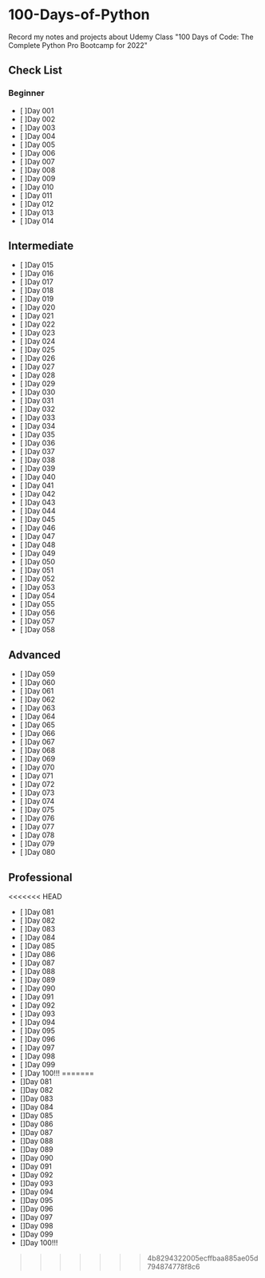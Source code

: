 # 100-Days-of-Python
Record my notes and projects about Udemy Class "100 Days of Code: The Complete Python Pro Bootcamp for 2022"

## Check List
### Beginner
- [ ]Day 001
- [ ]Day 002
- [ ]Day 003
- [ ]Day 004
- [ ]Day 005
- [ ]Day 006
- [ ]Day 007
- [ ]Day 008
- [ ]Day 009
- [ ]Day 010
- [ ]Day 011
- [ ]Day 012
- [ ]Day 013
- [ ]Day 014
## Intermediate
- [ ]Day 015
- [ ]Day 016
- [ ]Day 017
- [ ]Day 018
- [ ]Day 019
- [ ]Day 020
- [ ]Day 021
- [ ]Day 022
- [ ]Day 023
- [ ]Day 024
- [ ]Day 025
- [ ]Day 026
- [ ]Day 027
- [ ]Day 028
- [ ]Day 029
- [ ]Day 030
- [ ]Day 031
- [ ]Day 032
- [ ]Day 033
- [ ]Day 034
- [ ]Day 035
- [ ]Day 036
- [ ]Day 037
- [ ]Day 038
- [ ]Day 039
- [ ]Day 040
- [ ]Day 041
- [ ]Day 042
- [ ]Day 043
- [ ]Day 044
- [ ]Day 045
- [ ]Day 046
- [ ]Day 047
- [ ]Day 048
- [ ]Day 049
- [ ]Day 050
- [ ]Day 051
- [ ]Day 052
- [ ]Day 053
- [ ]Day 054
- [ ]Day 055
- [ ]Day 056
- [ ]Day 057
- [ ]Day 058
## Advanced
- [ ]Day 059
- [ ]Day 060
- [ ]Day 061
- [ ]Day 062
- [ ]Day 063
- [ ]Day 064
- [ ]Day 065
- [ ]Day 066
- [ ]Day 067
- [ ]Day 068
- [ ]Day 069
- [ ]Day 070
- [ ]Day 071
- [ ]Day 072
- [ ]Day 073
- [ ]Day 074
- [ ]Day 075
- [ ]Day 076
- [ ]Day 077
- [ ]Day 078
- [ ]Day 079
- [ ]Day 080
## Professional
<<<<<<< HEAD
- [ ]Day 081
- [ ]Day 082
- [ ]Day 083
- [ ]Day 084
- [ ]Day 085
- [ ]Day 086
- [ ]Day 087
- [ ]Day 088
- [ ]Day 089
- [ ]Day 090
- [ ]Day 091
- [ ]Day 092
- [ ]Day 093
- [ ]Day 094
- [ ]Day 095
- [ ]Day 096
- [ ]Day 097
- [ ]Day 098
- [ ]Day 099
- [ ]Day 100!!!
=======
- []Day 081
- []Day 082
- []Day 083
- []Day 084
- []Day 085
- []Day 086
- []Day 087
- []Day 088
- []Day 089
- []Day 090
- []Day 091
- []Day 092
- []Day 093
- []Day 094
- []Day 095
- []Day 096
- []Day 097
- []Day 098
- []Day 099
- []Day 100!!!
>>>>>>> 4b8294322005ecffbaa885ae05d794874778f8c6
